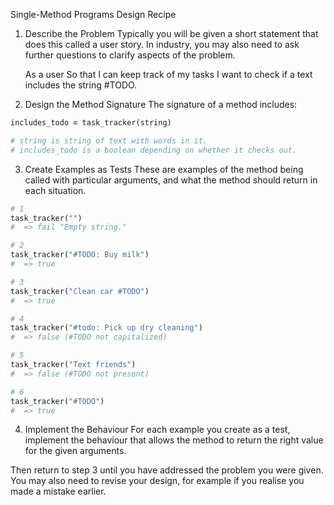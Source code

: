 Single-Method Programs Design Recipe

1. Describe the Problem
   Typically you will be given a short statement that does this called a user story. In industry, you may also need to ask further questions to clarify aspects of the problem.

   As a user
   So that I can keep track of my tasks
   I want to check if a text includes the string #TODO.

2. Design the Method Signature
   The signature of a method includes:

```ruby
includes_todo = task_tracker(string)

# string is string of text with words in it.
# includes_todo is a boolean depending on whether it checks out.
```

3. Create Examples as Tests
   These are examples of the method being called with particular arguments, and what the method should return in each situation.

```ruby
# 1
task_tracker("")
#  => fail "Empty string."

# 2
task_tracker("#TODO: Buy milk")
#  => true

# 3
task_tracker("Clean car #TODO")
#  => true

# 4
task_tracker("#todo: Pick up dry cleaning")
#  => false (#TODO not capitalized)

# 5
task_tracker("Text friends")
#  => false (#TODO not present)

# 6
task_tracker("#TODO")
#  => true
```

4. Implement the Behaviour
   For each example you create as a test, implement the behaviour that allows the method to return the right value for the given arguments.

Then return to step 3 until you have addressed the problem you were given. You may also need to revise your design, for example if you realise you made a mistake earlier.
